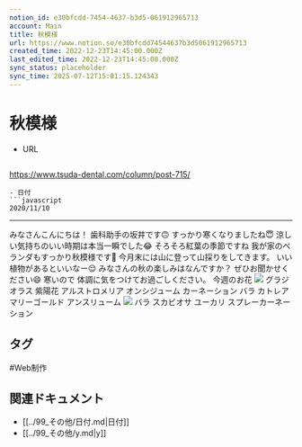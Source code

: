 ```yaml
---
notion_id: e30bfcdd-7454-4637-b3d5-061912965713
account: Main
title: 秋模様
url: https://www.notion.so/e30bfcdd74544637b3d5061912965713
created_time: 2022-12-23T14:45:00.000Z
last_edited_time: 2022-12-23T14:45:00.000Z
sync_status: placeholder
sync_time: 2025-07-12T15:01:15.124343
---
```

# 秋模様

- URL
  ```javascript
https://www.tsuda-dental.com/column/post-715/
  ```
- 日付
  ```javascript
2020/11/10
  ```
---
みなさんこんにちは！
歯科助手の坂井です🙃
すっかり寒くなりましたね😇
涼しい気持ちのいい時期は本当一瞬でした😂
そろそろ紅葉の季節ですね
我が家のベランダもすっかり秋模様です🍁
今月末には山に登って山採りをしてきます。
いい植物があるといいなー😌
みなさんの秋の楽しみはなんですか？
ぜひお聞かせください😄
寒いので
体調に気をつけてお過ごしください。
今週のお花
![](https://www.tsuda-dental.com/column/_data/contribute/images/715_1_18.jpg)
グラジオラス
紫陽花
アルストロメリア
オンシジューム
カーネーション
バラ
カトレア
マリーゴールド
アンスリューム
![](https://www.tsuda-dental.com/column/_data/contribute/images/715_1_19.jpg)
バラ
スカビオサ
ユーカリ
スプレーカーネーション

## タグ

#Web制作 

## 関連ドキュメント

- [[../99_その他/日付.md|日付]]
- [[../99_その他/y.md|y]]
